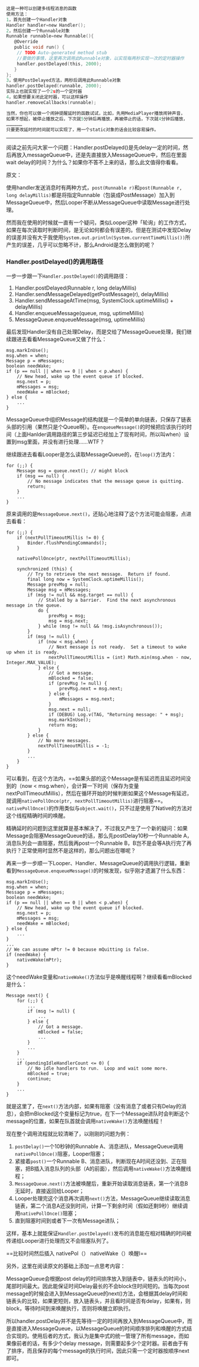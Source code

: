 ```c
这是一种可以创建多线程消息的函数
使用方法：
1，首先创建一个Handler对象
Handler handler=new Handler();
2，然后创建一个Runnable对象
Runnable runnable=new Runnable(){
   @Override
   public void run() {
    // TODO Auto-generated method stub
    //要做的事情，这里再次调用此Runnable对象，以实现每两秒实现一次的定时器操作
    handler.postDelayed(this, 2000);
   } 
};
3，使用PostDelayed方法，两秒后调用此Runnable对象
handler.postDelayed(runnable, 2000);
实际上也就实现了一个2s的一个定时器
4，如果想要关闭此定时器，可以这样操作
handler.removeCallbacks(runnable);

当然，你也可以做一个闹钟提醒延时的函数试试，比如，先用MediaPlayer播放闹钟声音，
如果不想起，被停止播放之后，下次就5分钟后再播放，再被停止的话，下次就4分钟后播放，
………………
只要更改延时的时间就可以实现了，用一个static对象的话会比较容易操作。
```

---

阅读之前先问大家一个问题：Handler.postDelayed()是先delay一定的时间，然后再放入messageQueue中，还是先直接放入MessageQueue中，然后在里面wait delay的时间？为什么？如果你不答不上来的话，那么此文值得你看看。

原文：

使用handler发送消息时有两种方式，`post(Runnable r)`和`post(Runnable r, long delayMillis)`都是将指定Runnable（包装成PostMessage）加入到MessageQueue中，然后Looper不断从MessageQueue中读取Message进行处理。

然而我在使用的时候就一直有一个疑问，类似Looper这种「轮询」的工作方式，如果在每次读取时判断时间，是无论如何都会有误差的。但是在测试中发现Delay的误差并没有大于我使用`System.out.println(System.currentTimeMillis())`所产生的误差，几乎可以忽略不计，那么Android是怎么做到的呢？

### Handler.postDelayed()的调用路径

一步一步跟一下`Handler.postDelayed()`的调用路径：

1. Handler.postDelayed(Runnable r, long delayMillis)
2. Handler.sendMessageDelayed(getPostMessage(r), delayMillis)
3. Handler.sendMessageAtTime(msg, SystemClock.uptimeMillis() + delayMillis)
4. Handler.enqueueMessage(queue, msg, uptimeMillis)
5. MessageQueue.enqueueMessage(msg, uptimeMillis)

最后发现Handler没有自己处理Delay，而是交给了MessageQueue处理，我们继续跟进去看看MessageQueue又做了什么：

```
msg.markInUse();
msg.when = when;
Message p = mMessages;
boolean needWake;
if (p == null || when == 0 || when < p.when) {
    // New head, wake up the event queue if blocked.
    msg.next = p;
    mMessages = msg;
    needWake = mBlocked;
} else {
    ...
}
```

MessageQueue中组织Message的结构就是一个简单的单向链表，只保存了链表头部的引用（果然只是个Queue啊）。在`enqueueMessage()`的时候把应该执行的时间（上面Hanlder调用路径的第三步延迟已经加上了现有时间，所以叫when）设置到msg里面，并没有进行处理……WTF？

继续跟进去看看Looper是怎么读取MessageQueue的，在`loop()`方法内：

```
for (;;) {
    Message msg = queue.next(); // might block
    if (msg == null) {
        // No message indicates that the message queue is quitting.
        return;
    }
    ...
}
```

原来调用的是`MessageQueue.next()`，还贴心地注释了这个方法可能会阻塞，点进去看看：

```
for (;;) {
    if (nextPollTimeoutMillis != 0) {
        Binder.flushPendingCommands();
    }
 
    nativePollOnce(ptr, nextPollTimeoutMillis);
 
    synchronized (this) {
        // Try to retrieve the next message.  Return if found.
        final long now = SystemClock.uptimeMillis();
        Message prevMsg = null;
        Message msg = mMessages;
        if (msg != null && msg.target == null) {
            // Stalled by a barrier.  Find the next asynchronous message in the queue.
            do {
                prevMsg = msg;
                msg = msg.next;
            } while (msg != null && !msg.isAsynchronous());
        }
        if (msg != null) {
            if (now < msg.when) {
                // Next message is not ready.  Set a timeout to wake up when it is ready.
                nextPollTimeoutMillis = (int) Math.min(msg.when - now, Integer.MAX_VALUE);
            } else {
                // Got a message.
                mBlocked = false;
                if (prevMsg != null) {
                    prevMsg.next = msg.next;
                } else {
                    mMessages = msg.next;
                }
                msg.next = null;
                if (DEBUG) Log.v(TAG, "Returning message: " + msg);
                msg.markInUse();
                return msg;
            }
        } else {
            // No more messages.
            nextPollTimeoutMillis = -1;
        }
        ...
    }
}
```

可以看到，在这个方法内，==如果头部的这个Message是有延迟而且延迟时间没到的（now < msg.when），会计算一下时间（保存为变量nextPollTimeoutMillis），然后在循环开始的时候判断如果这个Message有延迟，就调用`nativePollOnce(ptr, nextPollTimeoutMillis)`进行阻塞==。`nativePollOnce()`的作用类似与`object.wait()`，只不过是使用了Native的方法对这个线程精确时间的唤醒。

精确延时的问题到这里就算是基本解决了，不过我又产生了一个新的疑问：如果Message会阻塞MessageQueue的话，那么先postDelay10秒一个Runnable A，消息队列会一直阻塞，然后我再post一个Runnable B，B岂不是会等A执行完了再执行？正常使用时显然不是这样的，那么问题出在哪呢？

再来一步一步顺一下Looper、Handler、MessageQueue的调用执行逻辑，重新看到`MessageQueue.enqueueMessage()`的时候发现，似乎刚才遗漏了什么东西：

```
msg.markInUse();
msg.when = when;
Message p = mMessages;
boolean needWake;
if (p == null || when == 0 || when < p.when) {
    // New head, wake up the event queue if blocked.
    msg.next = p;
    mMessages = msg;
    needWake = mBlocked;
} else {
    ...
}
...
// We can assume mPtr != 0 because mQuitting is false.
if (needWake) {
    nativeWake(mPtr);
}
```

这个needWake变量和`nativeWake()`方法似乎是唤醒线程啊？继续看看mBlocked是什么：

```
Message next() {
    for (;;) {
        ...
        if (msg != null) {
            ...
        } else {
            // Got a message.
            mBlocked = false;
            ...
        }
        ...
    }
    ...
    if (pendingIdleHandlerCount <= 0) {
        // No idle handlers to run.  Loop and wait some more.
        mBlocked = true;
        continue;
    }
    ...
}
```

就是这里了，在`next()`方法内部，如果有阻塞（没有消息了或者只有Delay的消息），会把mBlocked这个变量标记为true，在下一个Message进队时会判断这个message的位置，如果在队首就会调用`nativeWake()`方法唤醒线程！

现在整个调用流程就比较清晰了，以刚刚的问题为例：

1. `postDelay()`一个10秒钟的Runnable A、消息进队，MessageQueue调用`nativePollOnce()`阻塞，Looper阻塞；
2. 紧接着`post()`一个Runnable B、消息进队，判断现在A时间还没到、正在阻塞，把B插入消息队列的头部（A的前面），然后调用`nativeWake()`方法唤醒线程；
3. `MessageQueue.next()`方法被唤醒后，重新开始读取消息链表，第一个消息B无延时，直接返回给Looper；
4. Looper处理完这个消息再次调用`next()`方法，MessageQueue继续读取消息链表，第二个消息A还没到时间，计算一下剩余时间（假如还剩9秒）继续调用`nativePollOnce()`阻塞；
5. 直到阻塞时间到或者下一次有Message进队；

这样，基本上就能保证`Handler.postDelayed()`发布的消息能在相对精确的时间被传递给Looper进行处理而又不会阻塞队列了。



==比较时间然后插入 nativePol（） nativeWake（）唤醒l==

另外，这里在阅读原文的基础上添加一点思考内容：

MessageQueue会根据post delay的时间排序放入到链表中，链表头的时间小，尾部时间最大。因此能保证时间Delay最长的不会block住时间短的。当每次post message的时候会进入到MessageQueue的next()方法，会根据其delay时间和链表头的比较，如果更短则，放入链表头，并且看时间是否有delay，如果有，则block，等待时间到来唤醒执行，否则将唤醒立即执行。

所以handler.postDelay并不是先等待一定的时间再放入到MessageQueue中，而是直接进入MessageQueue，以MessageQueue的时间顺序排列和唤醒的方式结合实现的。使用后者的方式，我认为是集中式的统一管理了所有message，而如果像前者的话，有多少个delay message，则需要起多少个定时器。前者由于有了排序，而且保存的每个message的执行时间，因此只需一个定时器按顺序next即可。